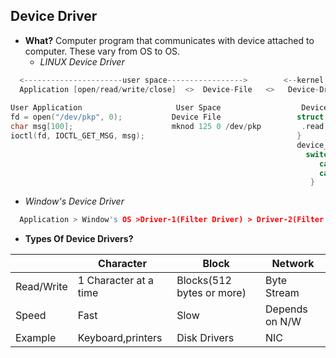 ## Device Driver
- **What?** Computer program that communicates with device attached to computer. These vary from OS to OS.
  - *LINUX Device Driver*
```c
  <----------------------user space----------------->        <--kernel space->
  Application [open/read/write/close]  <>  Device-File   <>   Device-Driver     <>     Physical-Device(Terminal, Speakers, HD, keyboard, Tape, Memory)
  
User Application                     User Space                  Device Driver{Kernel Space}
fd = open("/dev/pkp", 0);           Device File                 struct file_operations fops{
char msg[100];                      mknod 125 0 /dev/pkp         .read = device_read, .write=device_write, .ioctl=device_ioctl
ioctl(fd, IOCTL_GET_MSG, msg);                                  }
                                                                device_ioctl(....){
                                                                  switch(ioctl_num){
                                                                     case IOCTL_GET_MSG:----------
                                                                     case IOCTL_SET_MSG:----------
                                                                   }
 ```
  - *Window's Device Driver*
```c
  Application > Window's OS >Driver-1(Filter Driver) > Driver-2(Filter Driver) > Driver-3(Function Driver) > Physical Device
```
- **Types Of Device Drivers?**

||Character|Block|Network|
|---|---|---|---|
|Read/Write|1 Character at a time|Blocks(512 bytes or more)|Byte Stream|
|Speed|Fast|Slow|Depends on N/W|
|Example|Keyboard,printers|Disk Drivers|NIC|
 
 

